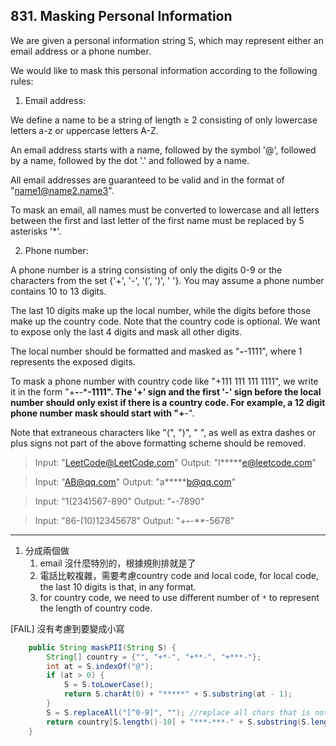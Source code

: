 ## 831. Masking Personal Information

We are given a personal information string S, which may represent either an email address or a phone number.

We would like to mask this personal information according to the following rules:


1. Email address:

We define a name to be a string of length ≥ 2 consisting of only lowercase letters a-z or uppercase letters A-Z.

An email address starts with a name, followed by the symbol '@', followed by a name, followed by the dot '.' and followed by a name. 

All email addresses are guaranteed to be valid and in the format of "name1@name2.name3".

To mask an email, all names must be converted to lowercase and all letters between the first and last letter of the first name must be replaced by 5 asterisks '*'.


2. Phone number:

A phone number is a string consisting of only the digits 0-9 or the characters from the set {'+', '-', '(', ')', ' '}. You may assume a phone number contains 10 to 13 digits.

The last 10 digits make up the local number, while the digits before those make up the country code. Note that the country code is optional. We want to expose only the last 4 digits and mask all other digits.

The local number should be formatted and masked as "***-***-1111", where 1 represents the exposed digits.

To mask a phone number with country code like "+111 111 111 1111", we write it in the form "+***-***-***-1111".  The '+' sign and the first '-' sign before the local number should only exist if there is a country code.  For example, a 12 digit phone number mask should start with "+**-".

Note that extraneous characters like "(", ")", " ", as well as extra dashes or plus signs not part of the above formatting scheme should be removed.

>Input: "LeetCode@LeetCode.com"
Output: "l*****e@leetcode.com"

>Input: "AB@qq.com"
Output: "a*****b@qq.com"

>Input: "1(234)567-890"
Output: "***-***-7890"

>Input: "86-(10)12345678"
Output: "+**-***-***-5678"

----

1. 分成兩個做
    1. email 沒什麼特別的，根據規則排就是了
    1. 電話比較複雜，需要考慮country code and local code, for local code, the last 10 digits is that, in any format.
    1. for country code, we need to use different number of `*` to represent the length of country code.

[FAIL] 沒有考慮到要變成小寫

```java
    public String maskPII(String S) {
        String[] country = {"", "+*-", "+**-", "+***-"};
        int at = S.indexOf("@");
        if (at > 0) {
            S = S.toLowerCase();
            return S.charAt(0) + "*****" + S.substring(at - 1);
        }
        S = S.replaceAll("[^0-9]", ""); //replace all chars that is not number
        return country[S.length()-10] + "***-***-" + S.substring(S.length()-4);
    }
```